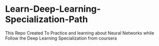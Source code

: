 # Learn-Deep-Learning-Specialization-Path
This Repo Created To Practice and learning about Neural Networks  while Follow the Deep Learning Specialization from coursera
